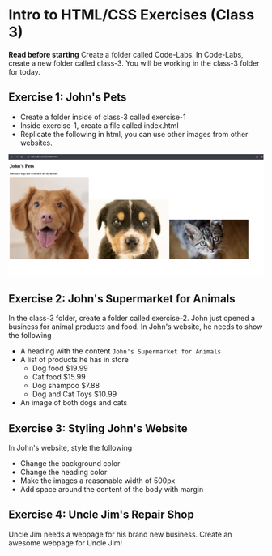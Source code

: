 # Intro to HTML/CSS Exercises (Class 3)

**Read before starting**
Create a folder called Code-Labs. In Code-Labs, create a new folder called class-3. You will be working in the class-3 folder for today.

## Exercise 1: John's Pets
- Create a folder inside of class-3 called exercise-1 
- Inside exercise-1, create a file called index.html
- Replicate the following in html, you can use other images from other websites.

![Exercise 1](assets/images/exercise-1.png)

## Exercise 2: John's Supermarket for Animals
In the class-3 folder, create a folder called exercise-2. 
John just opened a business for animal products and food. In John's website, he needs to show the following
- A heading with the content `John's Supermarket for Animals`
- A list of products he has in store
  - Dog food $19.99
  - Cat food $15.99
  - Dog shampoo $7.88
  - Dog and Cat Toys $10.99
- An image of both dogs and cats 


## Exercise 3: Styling John's Website 
In John's website, style the following 
- Change the background color 
- Change the heading color 
- Make the images a reasonable width of 500px 
- Add space around the content of the body with margin

## Exercise 4: Uncle Jim's Repair Shop
Uncle Jim needs a webpage for his brand new business. Create an awesome webpage for Uncle Jim! 

